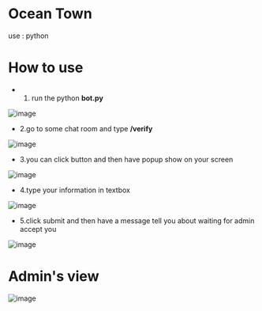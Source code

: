 # Ocean Town
use : python 

# How to use
- 1. run the python **bot.py**

 ![image](https://github.com/Fujipp/-Bot-Discord-verify-Modal-python/assets/149602746/1e96e146-ad1c-4567-a4aa-ea8385abf3d8)

- 2.go to some chat room and type **/verify**

![image](https://github.com/Fujipp/-Bot-Discord-verify-Modal-python/assets/149602746/b328d0b4-612a-4345-b96a-c3da213435ad)

- 3.you can click button and then have popup show on your screen

![image](https://github.com/Fujipp/-Bot-Discord-verify-Modal-python/assets/149602746/3ec36f15-624a-49a1-9132-d80bab144af0)

- 4.type your information in textbox

![image](https://github.com/Fujipp/-Bot-Discord-verify-Modal-python/assets/149602746/40869ac0-e7cf-4559-b6be-f2e40bdbf7a2)

- 5.click submit and then have a message tell you about waiting for admin accept you

![image](https://github.com/Fujipp/-Bot-Discord-verify-Modal-python/assets/149602746/1c462cb6-a5f8-49cf-a83f-ddfa830bd188)

# Admin's view
![image](https://github.com/Fujipp/-Bot-Discord-verify-Modal-python/assets/149602746/bcbbbfcf-1201-471c-b285-dc2a73155606)

